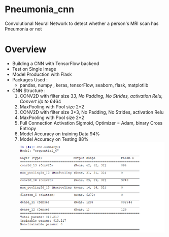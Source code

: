 # Pneumonia_cnn
Convolutional Neural Network to detect whether a person's MRI scan has Pneumonia or not
# Overview
  * Building a CNN with TensorFlow backend
  * Test on Single Image
  * Model Production with Flask
* Packages Used : 
  * pandas, numpy , keras, tensorFlow, seaborn, flask, matplotlib
* CNN Structure : 
    1. CONV2D with filter size 3*3, No Padding, No Strides, activation Relu, Convert i/p to 64*64
    2. MaxPooling with Pool size 2*2
    3. CONV2D with filter size 3*3, No Padding, No Strides, activation Relu
    4. MaxPooling with Pool size 2*2
    5. Full Connection Activation Sigmoid, Optimizer = Adam, binary Cross Entropy
    6. Model Accuracy on training Data 94%
    7. Model Accuracy on Testing 88%
    ![alt text](https://github.com/Tejan4422/Pneumonia_cnn/blob/master/model_summary.png "Model Summary")

